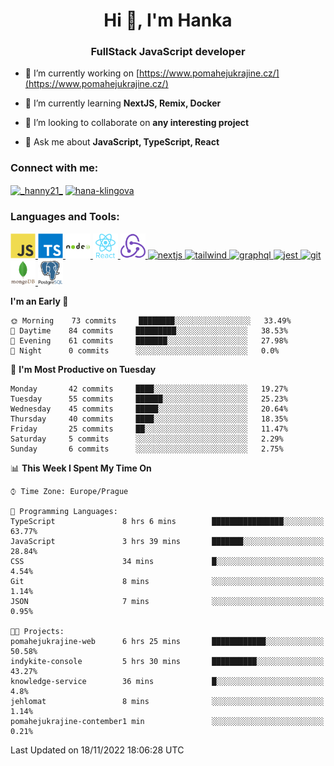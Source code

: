 <h1 align="center">Hi 👋, I'm Hanka</h1>
<h3 align="center">FullStack JavaScript developer</h3>

- 🔭 I’m currently working on [https://www.pomahejukrajine.cz/](https://www.pomahejukrajine.cz/)

- 🌱 I’m currently learning **NextJS, Remix, Docker**

- 👯 I’m looking to collaborate on **any interesting project**

- 💬 Ask me about **JavaScript, TypeScript, React**

<h3 align="left">Connect with me:</h3>
<p align="left">
<a href="https://twitter.com/_hanny21_" target="blank"><img align="center" src="https://raw.githubusercontent.com/rahuldkjain/github-profile-readme-generator/master/src/images/icons/Social/twitter.svg" alt="_hanny21_" height="30" width="40" /></a>
<a href="https://linkedin.com/in/hana-klingova" target="blank"><img align="center" src="https://raw.githubusercontent.com/rahuldkjain/github-profile-readme-generator/master/src/images/icons/Social/linked-in-alt.svg" alt="hana-klingova" height="30" width="40" /></a>
</p>

<h3 align="left">Languages and Tools:</h3>
<p align="left"> 
<a href="https://developer.mozilla.org/en-US/docs/Web/JavaScript" target="_blank" rel="noreferrer"> <img src="https://raw.githubusercontent.com/devicons/devicon/master/icons/javascript/javascript-original.svg" alt="javascript" width="40" height="40"/> </a> 
<a href="https://www.typescriptlang.org/" target="_blank" rel="noreferrer"> <img src="https://raw.githubusercontent.com/devicons/devicon/master/icons/typescript/typescript-original.svg" alt="typescript" width="40" height="40"/> </a> 
<a href="https://nodejsorg" target="_blank" rel="noreferrer"> <img src="https://raw.githubusercontent.com/devicons/devicon/master/icons/nodejs/nodejs-original-wordmark.svg" alt="nodejs" width="40" height="40"/> </a> 
<a href="https://reactjs.org/" target="_blank" rel="noreferrer"> <img src="https://raw.githubusercontent.com/devicons/devicon/master/icons/react/react-original-wordmark.svg" alt="react" width="40" height="40"/> </a> 
<a href="https://redux.js.org" target="_blank" rel="noreferrer"> <img src="https://raw.githubusercontent.com/devicons/devicon/master/icons/redux/redux-original.svg" alt="redux" width="40" height="40"/> </a> 
<a href="https://nextjs.org/" target="_blank" rel="noreferrer"> <img src="https://cdn.worldvectorlogo.com/logos/nextjs-2.svg" alt="nextjs" width="40" height="40"/> </a> 
<a href="https://tailwindcss.com/" target="_blank" rel="noreferrer"> <img src="https://www.vectorlogo.zone/logos/tailwindcss/tailwindcss-icon.svg" alt="tailwind" width="40" height="40"/> </a> 
<a href="https://graphql.org" target="_blank" rel="noreferrer"> <img src="https://www.vectorlogo.zone/logos/graphql/graphql-icon.svg" alt="graphql" width="40" height="40"/> </a> 
<a href="https://jestjs.io" target="_blank" rel="noreferrer"> <img src="https://www.vectorlogo.zone/logos/jestjsio/jestjsio-icon.svg" alt="jest" width="40" height="40"/> </a> 
<a href="https://git-scm.com/" target="_blank" rel="noreferrer"> <img src="https://www.vectorlogo.zone/logos/git-scm/git-scm-icon.svg" alt="git" width="40" height="40"/> </a> 
<a href="https://www.mongodb.com/" target="_blank" rel="noreferrer"> <img src="https://raw.githubusercontent.com/devicons/devicon/master/icons/mongodb/mongodb-original-wordmark.svg" alt="mongodb" width="40" height="40"/> </a>  
<a href="https://www.postgresql.org" target="_blank" rel="noreferrer"> <img src="https://raw.githubusercontent.com/devicons/devicon/master/icons/postgresql/postgresql-original-wordmark.svg" alt="postgresql" width="40" height="40"/> </a> 
</p>

<!--START_SECTION:waka-->
**I'm an Early 🐤** 

```text
🌞 Morning    73 commits     ████████░░░░░░░░░░░░░░░░░   33.49% 
🌆 Daytime    84 commits     █████████░░░░░░░░░░░░░░░░   38.53% 
🌃 Evening    61 commits     ███████░░░░░░░░░░░░░░░░░░   27.98% 
🌙 Night      0 commits      ░░░░░░░░░░░░░░░░░░░░░░░░░   0.0%

```
📅 **I'm Most Productive on Tuesday** 

```text
Monday       42 commits     ████░░░░░░░░░░░░░░░░░░░░░   19.27% 
Tuesday      55 commits     ██████░░░░░░░░░░░░░░░░░░░   25.23% 
Wednesday    45 commits     █████░░░░░░░░░░░░░░░░░░░░   20.64% 
Thursday     40 commits     ████░░░░░░░░░░░░░░░░░░░░░   18.35% 
Friday       25 commits     ██░░░░░░░░░░░░░░░░░░░░░░░   11.47% 
Saturday     5 commits      ░░░░░░░░░░░░░░░░░░░░░░░░░   2.29% 
Sunday       6 commits      ░░░░░░░░░░░░░░░░░░░░░░░░░   2.75%

```


📊 **This Week I Spent My Time On** 

```text
⌚︎ Time Zone: Europe/Prague

💬 Programming Languages: 
TypeScript               8 hrs 6 mins        ████████████████░░░░░░░░░   63.77% 
JavaScript               3 hrs 39 mins       ███████░░░░░░░░░░░░░░░░░░   28.84% 
CSS                      34 mins             █░░░░░░░░░░░░░░░░░░░░░░░░   4.54% 
Git                      8 mins              ░░░░░░░░░░░░░░░░░░░░░░░░░   1.14% 
JSON                     7 mins              ░░░░░░░░░░░░░░░░░░░░░░░░░   0.95%

🐱‍💻 Projects: 
pomahejukrajine-web      6 hrs 25 mins       ████████████░░░░░░░░░░░░░   50.58% 
indykite-console         5 hrs 30 mins       ██████████░░░░░░░░░░░░░░░   43.27% 
knowledge-service        36 mins             █░░░░░░░░░░░░░░░░░░░░░░░░   4.8% 
jehlomat                 8 mins              ░░░░░░░░░░░░░░░░░░░░░░░░░   1.14% 
pomahejukrajine-contember1 min               ░░░░░░░░░░░░░░░░░░░░░░░░░   0.21%

```


 Last Updated on 18/11/2022 18:06:28 UTC
<!--END_SECTION:waka-->
